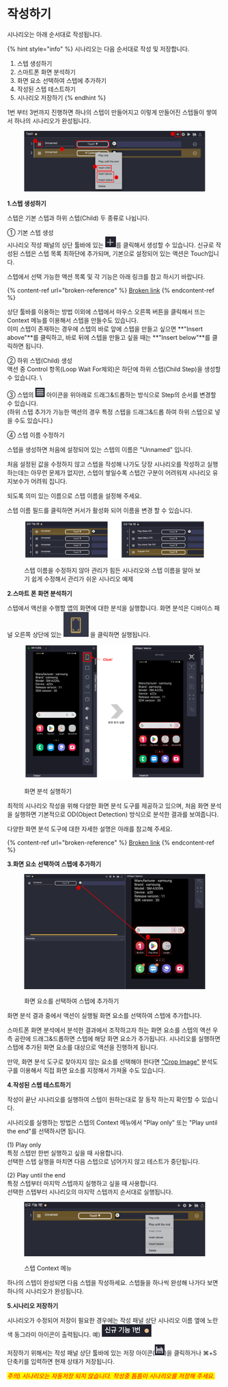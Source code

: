 # 작성하기

시나리오는 아래 순서대로 작성됩니다.

{% hint style="info" %}
시나리오는 다음 순서대로 작성 및 저장합니다.

1. 스텝 생성하기
2. 스마트폰 화면 분석하기
3. 화면 요소 선택하여 스텝에 추가하기
4. 작성된 스텝 테스트하기
5. 시나리오 저장하기
{% endhint %}

1번 부터 3번까지 진행하면 하나의 스텝이 만들어지고 이렇게 만들어진 스텝들이 쌓여서 하나의 시나리오가 완성됩니다.

<figure><img src="../.gitbook/assets/image (140).png" alt=""><figcaption></figcaption></figure>

**1.스텝 생성하기**

스텝은 기본 스텝과 하위 스텝(Child) 두 종류로 나뉩니다.

① 기본 스텝 생성\
시나리오 작성 패널의 상단 툴바에 있는 <img src="../.gitbook/assets/image (73).png" alt="" data-size="line">를 클릭해서 생성할 수 있습니다. 신규로 작성된 스텝은 스텝 목록 최하단에 추가되며, 기본으로 설정되어 있는 액션은 Touch입니다.

스텝에서 선택 가능한 액션 목록 및 각 기능은 아래 링크를 참고 하시기 바랍니다.

{% content-ref url="broken-reference" %}
[Broken link](broken-reference)
{% endcontent-ref %}

상단 툴바를 이용하는 방법 이외에 스텝에서 마우스 오른쪽 버튼을 클릭해서 뜨는 Context 메뉴를 이용해서 스텝을 만들수도 있습니다.\
&#x20;이미 스텝이 존재하는 경우에 스텝의 바로 앞에 스텝을 만들고 싶으면 **"Insert above"**를 클릭하고, 바로 뒤에 스텝을 만들고 싶을 때는 **"Insert below"**를 클릭하면 됩니다.

② 하위 스텝(Child) 생성\
액션 중 Control 항목(Loop Wait For제외)은 하단에 하위 스텝(Child Step)을 생성할 수 있습니다. \


③ 스텝의 <img src="../.gitbook/assets/image (94).png" alt="" data-size="line"> 아이콘을 위아래로 드래그&드롭하는 방식으로 Step의 순서를 변경할 수 있습니다.\
(하위 스텝 추가가 가능한 액션의 경우 특정 스텝을 드래그&드롭 하여 하위 스텝으로 넣을 수도 있습니다.)



④ 스텝 이름 수정하기                                                                                                                               &#x20;

스텝을 생성하면 처음에 설정되어 있는 스텝의 이름은 "Unnamed" 입니다.

처음 설정된 값을 수정하지 않고 스텝을 작성해 나가도 당장 시나리오를 작성하고 실행하는데는 아무런 문제가 없지만, 스텝이 쌓일수록 스텝간 구분이 어려워져 시나리오 유지보수가 어려워 집니다.

되도록 의미 있는 이름으로 스텝 이름을 설정해 주세요.

스텝 이름 필드를 클릭하면 커서가 활성화 되어 이름을 변경 할 수 있습니다.

<figure><img src="../.gitbook/assets/image (124).png" alt=""><figcaption><p>스텝 이름을 수정하지 않아 관리가 힘든 시나리오와 스텝 이름을 알아 보기 쉽게 수정해서 관리가 쉬운 시나리오 예제</p></figcaption></figure>



**2.스마트 폰 화면 분석하기**

스텝에서 액션을 수행할 앱의 화면에 대한 분석을 실행합니다. 화면 분석은 디바이스 패널 오른쪽 상단에 있는 <img src="../.gitbook/assets/image (178).png" alt="" data-size="line"> 을 클릭하면 실행됩니다.&#x20;

<figure><img src="../.gitbook/assets/image (48).png" alt=""><figcaption><p> 화면 분석 실행하기</p></figcaption></figure>

최적의 시나리오 작성을 위해 다양한 화면 분석 도구를 제공하고 있으며, 처음 화면 분석을 실행하면 기본적으로 OD(Object Detection) 방식으로 분석한 결과를 보여줍니다.

다양한 화면 분석 도구에 대한 자세한 설명은 아래를 참고해 주세요.

{% content-ref url="broken-reference" %}
[Broken link](broken-reference)
{% endcontent-ref %}



**3.화면 요소 선택하여 스텝에 추가하기**

<figure><img src="../.gitbook/assets/image (104).png" alt=""><figcaption><p>화면 요소를 선택하여 스텝에 추가하기</p></figcaption></figure>

화면 분석 결과 중에서 액션이 실행될 화면 요소를 선택하여 스텝에 추가합니다.&#x20;

스마트폰 화면 분석에서 분석한 결과에서 조작하고자 하는 화면 요소를 스텝의 액션 우측 공란에 드래그&드롭하면 스텝에 해당 화면 요소가 추가됩니다. 시나리오를 실행하면 스텝에 추가된 화면 요소를 대상으로 액션을 진행하게 됩니다.

만약, 화면 분석 도구로 찾아지지 않는 요소를 선택해야 한다면 ["Crop Image"](../strategy/crop-image.md) 분석도구를 이용해서 직접 화면 요소를 지정해서 가져올 수도 있습니다.



**4.작성된 스텝 테스트하기**&#x20;

작성이 끝난 시나리오를 실행하여 스텝이 원하는대로 잘 동작 하는지 확인할 수 있습니다.

시나리오를 실행하는 방법은 스텝의 Context 메뉴에서 "Play only" 또는 "Play until the end"를 선택하시면 됩니다.

(1) Play only\
특정 스텝만 한번 실행하고 싶을 때 사용합니다.\
선택한 스텝 실행을 마치면 다음 스텝으로 넘어가지 않고 테스트가 중단됩니다.

(2) Play until the end\
특정 스텝부터 마지막 스텝까지 실행하고 싶을 때 사용합니다.\
선택한 스텝부터 시나리오의 마지막 스텝까지 순서대로 실행됩니다.

<figure><img src="../.gitbook/assets/image (199).png" alt=""><figcaption><p>스텝 Context 메뉴</p></figcaption></figure>

하나의 스텝이 완성되면 다음 스텝을 작성하세요. 스텝들을 하나씩 완성해 나가다 보면 하나의 시나리오가 완성됩니다.



**5.시나리오 저장하기**

시나리오가 수정되어 저장이 필요한 경우에는 작성 패널 상단 시나리오 이름 옆에 노란색 동그라미 아이콘이 출력됩니다. 예) <img src="../.gitbook/assets/image (177).png" alt="" data-size="line">

저장하기 위해서는 작성 패널 상단 툴바에 있는 저장 아이콘(<img src="../.gitbook/assets/image (37).png" alt="" data-size="line">)을 클릭하거나 ⌘+S 단축키를 입력하면 현재 상태가 저장됩니다.

_<mark style="color:red;">주의) 시나리오는 자동저장 되지 않습니다. 작성중 틈틈이 시나리오를 저장해 주세요.</mark>_

_<mark style="color:red;"></mark>_
